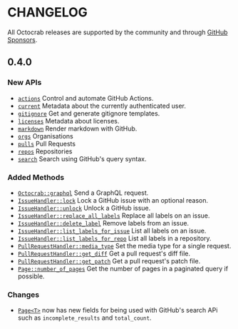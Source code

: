 # CHANGELOG
All  Octocrab releases are supported by the community and through
[GitHub Sponsors][sp].

## 0.4.0

### New APIs

- [`actions`] Control and automate GitHub Actions.
- [`current`] Metadata about the currently authenticated user.
- [`gitignore`]  Get and generate gitignore templates.
- [`licenses`] Metadata about licenses.
- [`markdown`] Render markdown with GitHub.
- [`orgs`] Organisations
- [`pulls`] Pull Requests
- [`repos`] Repositories
- [`search`] Search using GitHub's query syntax.

### Added Methods

- [`Octocrab::graphql`][`graphql`] Send a GraphQL request.
- [`IssueHandler::lock`] Lock a GitHub issue with an optional reason.
- [`IssueHandler::unlock`] Unlock a GitHub issue.
- [`IssueHandler::replace_all_labels`] Replace all labels on an issue.
- [`IssueHandler::delete_label`] Remove labels from an issue.
- [`IssueHandler::list_labels_for_issue`] List all labels on an issue.
- [`IssueHandler::list_labels_for_repo`] List all labels in a repository.
- [`PullRequestHandler::media_type`] Set the media type for a single request.
- [`PullRequestHandler::get_diff`] Get a pull request's diff file.
- [`PullRequestHandler::get_patch`] Get a pull request's patch file.
- [`Page::number_of_pages`] Get the number of pages in a paginated query
  if possible.

### Changes
- [`Page<T>`] now has new fields for being used with GitHub's search APi such as
  `incomplete_results` and  `total_count`.

[`actions`]: https://docs.rs/octocrab/0.4.0/octocrab/actions/struct.ActionsHandler.html
[`current`]: https://docs.rs/octocrab/0.4.0/octocrab/current/struct.CurrentAuthHandler.html
[`gitignore`]: https://docs.rs/octocrab/0.4.0/octocrab/gitignore/struct.GitignoreHandler.html
[`graphql`]: https://docs.rs/octocrab/0.4.0/octocrab/struct.Octocrab.html#graphql-api
[`markdown`]: https://docs.rs/octocrab/0.4.0/octocrab/gitignore/struct.MarkdownHandler.html
[`issues`]: https://docs.rs/octocrab/0.4.0/octocrab/issues/struct.IssueHandler.html
[`licenses`]: https://docs.rs/octocrab/0.4.0/octocrab/licenses/struct.LicenseHandler.html
[`pulls`]: https://docs.rs/octocrab/0.4.0/octocrab/pulls/struct.PullRequestHandler.html
[`orgs`]: https://docs.rs/octocrab/0.4.0/octocrab/orgs/struct.OrgHandler.html
[`repos`]: https://docs.rs/octocrab/0.4.0/octocrab/repos/struct.RepoHandler.html
[`search`]: https://docs.rs/octocrab/0.4.0/octocrab/search/struct.SearchHandler.html
[`teams`]: https://docs.rs/octocrab/0.4.0/octocrab/teams/struct.TeamHandler.html
[sp]: https://github.com/sponsors/XAMPPRocky
[`IssueHandler::lock`]: https://docs.rs/octocrab/0.4.0/octocrab/issues/struct.IssueHandler.html#method.lock
[`IssueHandler::unlock`]: https://docs.rs/octocrab/0.4.0/octocrab/issues/struct.IssueHandler.html#method.unlock
[`IssueHandler::replace_all_labels`]: https://docs.rs/octocrab/0.4.0/octocrab/issues/struct.IssueHandler.html#method.replace_all_labels
[`IssueHandler::delete_label`]: https://docs.rs/octocrab/0.4.0/octocrab/issues/struct.IssueHandler.html#method.delete_label
[`IssueHandler::list_labels_for_issue`]: https://docs.rs/octocrab/0.4.0/octocrab/issues/struct.IssueHandler.html#method.list_labels_for_issue
[`IssueHandler::list_labels_for_repo`]: https://docs.rs/octocrab/0.4.0/octocrab/issues/struct.IssueHandler.html#method.list_labels_for_repo
[`PullRequestHandler::media_type`]: https://docs.rs/octocrab/0.4.0/octocrab/pulls/struct.PullRequestHandler.html#method.media_type
[`PullRequestHandler::get_diff`]: https://docs.rs/octocrab/0.4.0/octocrab/pulls/struct.PullRequestHandler.html#method.get_diff
[`PullRequestHandler::get_patch`]: https://docs.rs/octocrab/0.4.0/octocrab/pulls/struct.PullRequestHandler.html#method.get_patch
[`Page<T>`]: https://docs.rs/octocrab/0.4.0/octocrab/struct.Page.html
[`Page::number_of_pages`]: https://docs.rs/octocrab/0.4.0/octocrab/struct.Page.html#method.number_of_pages
